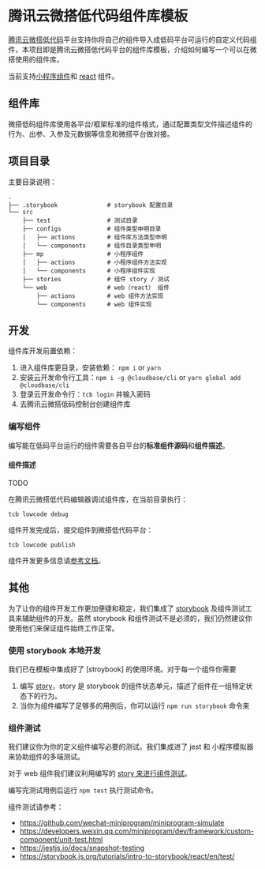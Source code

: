 # 腾讯云微搭低代码组件库模板

[腾讯云微搭低代码]平台支持你将自己的组件导入成低码平台可运行的自定义代码组件，本项目即是腾讯云微搭低代码平台的组件库模板，介绍如何编写一个可以在微搭使用的组件库。

当前支持[小程序组件]和 [react] 组件。

## 组件库

微搭低码组件库使用各平台/框架标准的组件格式，通过配置类型文件描述组件的行为、出参、入参及元数据等信息和微搭平台做对接。

## 项目目录

主要目录说明：

```
.
├── .storybook              # storybook 配置目录
└── src
    ├── test                # 测试目录
    ├── configs             # 组件类型申明目录
    │   ├── actions         # 组件库方法类型申明
    │   └── components      # 组件目录类型申明
    ├── mp                  # 小程序组件
    │   ├── actions         # 小程序组件方法实现
    │   └── components      # 小程序组件实现
    ├── stories             # 组件 story / 测试
    └── web                 # web（react） 组件
        ├── actions         # web 组件方法实现
        └── components      # web 组件实现
```

## 开发

组件库开发前置依赖：

1. 进入组件库更目录，安装依赖： `npm i` or `yarn`
2. 安装云开发命令行工具：`npm i -g @cloudbase/cli` or `yarn global add @cloudbase/cli`
3. 登录云开发命令行：`tcb login` 并输入密码
4. 去腾讯云微搭低码控制台创建组件库

### 编写组件

编写能在低码平台运行的组件需要各自平台的**标准组件源码**和**组件描述**。
#### 组件描述

TODO

在腾讯云微搭低代码编辑器调试组件库，在当前目录执行：

```
tcb lowcode debug
```

组件开发完成后，提交组件到微搭低代码平台：

```
tcb lowcode publish
```

组件开发更多信息请[参考文档](https://docs.cloudbase.net/lowcode/custom-components/quick-start/comps.html)。

## 其他

为了让你的组件开发工作更加便捷和稳定，我们集成了 [storybook] 及组件测试工具来辅助组件的开发。虽然 storybook 和组件测试不是必须的，我们仍然建议你使用他们来保证组件始终工作正常。

### 使用 storybook 本地开发

我们已在模板中集成好了 [stroybook] 的使用环境。对于每一个组件你需要

1. 编写 [story](https://storybook.js.org/docs/react/get-started/whats-a-story)，story 是 storybook 的组件状态单元，描述了组件在一组特定状态下的行为。
2. 当你为组件编写了足够多的用例后，你可以运行 `npm run storybook` 命令来

### 组件测试

我们建议你为你的定义组件编写必要的测试。我们集成进了 jest 和 小程序模拟器来协助组件的多端测试。

对于 web 组件我们建议利用编写的 [story 来进行组件测试](https://storybook.js.org/docs/react/workflows/testing-with-storybook)。

编写完测试用例后运行 `npm test` 执行测试命令。

组件测试请参考：
- https://github.com/wechat-miniprogram/miniprogram-simulate
- https://developers.weixin.qq.com/miniprogram/dev/framework/custom-component/unit-test.html
- https://jestjs.io/docs/snapshot-testing
- https://storybook.js.org/tutorials/intro-to-storybook/react/en/test/

[腾讯云微搭低代码]: (https://cloud.tencent.com/product/weda)
[小程序组件]: (https://developers.weixin.qq.com/miniprogram/dev/framework/custom-component/)
[react]: (https://reactjs.org/)
[storybook]: (https://storybook.js.org/)
